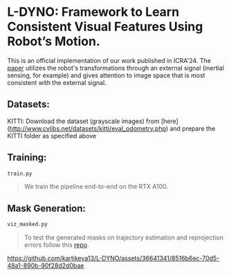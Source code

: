 # L-DYNO: Framework to Learn Consistent Visual Features Using Robot’s Motion.
This is an official implementation of our work published in ICRA'24. The [paper](https://arxiv.org/abs/2310.06249) utilizes the robot's transformations through an external signal (inertial sensing, for example) and gives attention to image space that is most consistent with the external signal.

## Datasets:
KITTI: Download the dataset (grayscale images) from [here] (http://www.cvlibs.net/datasets/kitti/eval_odometry.php) and prepare the KITTI folder as specified above
## Training:
```python
train.py
```
> We train the pipeline end-to-end on the RTX A100.

## Mask Generation:
```python
viz_masked.py
```
> To test the generated masks on trajectory estimation and reprojection errors follow this [repo](https://github.com/luigifreda/pyslam).

https://github.com/kartikeya13/L-DYNO/assets/36641341/8516b6ec-70d5-48a1-890b-90f28d2d0bae

